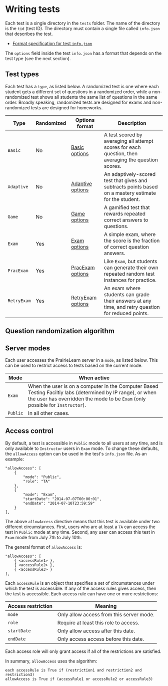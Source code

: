 
# Writing tests

Each test is a single directory in the `tests` folder. The name of the directory is the `tid` (test ID). The directory must contain a single file called `info.json` that describes the test.

* [Format specification for test `info.json`](https://github.com/PrairieLearn/PrairieLearn/blob/master/backend/schemas/backendConfig.json)

The `options` field inside the test `info.json` has a format that depends on the test type (see the next section).

## Test types

Each test has a `type`, as listed below. A randomized test is one where each student gets a different set of questions in a randomized order, while a non-randomized test shows all students the same list of questions in the same order. Broadly speaking, randomized tests are designed for exams and non-randomized tests are designed for homeworks.

Type        | Randomized | Options format                                                                                                          | Description
---         | ---        | ---                                                                                                                     | ---
`Basic`     | No         | [Basic options](https://github.com/PrairieLearn/PrairieLearn/blob/master/backend/schemas/BasicTestOptions.json)         | A test scored by averaging all attempt scores for each question, then averaging the question scores.
`Adaptive`  | No         | [Adaptive options](https://github.com/PrairieLearn/PrairieLearn/blob/master/backend/schemas/AdaptiveTestOptions.json)   | An adaptively-scored test that gives and subtracts points based on a mastery estimate for the student.
`Game`      | No         | [Game options](https://github.com/PrairieLearn/PrairieLearn/blob/master/backend/schemas/GameTestOptions.json)           | A gamified test that rewards repeated correct answers to questions.
`Exam`      | Yes        | [Exam options](https://github.com/PrairieLearn/PrairieLearn/blob/master/backend/schemas/ExamTestOptions.json)           | A simple exam, where the score is the fraction of correct question answers.
`PracExam`  | Yes        | [PracExam options](https://github.com/PrairieLearn/PrairieLearn/blob/master/backend/schemas/PracExamTestOptions.json)   | Like `Exam`, but students can generate their own repeated random test instances for practice.
`RetryExam` | Yes        | [RetryExam options](https://github.com/PrairieLearn/PrairieLearn/blob/master/backend/schemas/RetryExamTestOptions.json) | An exam where students can grade their answers at any time, and retry question for reduced points.

## Question randomization algorithm

## Server modes

Each user accesses the PrairieLearn server in a `mode`, as listed below. This can be used to restrict access to tests based on the current mode.

Mode     | When active
---      | ---
`Exam`   | When the user is on a computer in the Computer Based Testing Faciltiy labs (determined by IP range), or when the user has overridden the mode to be `Exam` (only possible for `Instructor`).
`Public` | In all other cases.

## Access control

By default, a test is accessible in `Public` mode to all users at any time, and is only available to `Instructor` users in `Exam` mode. To change these defaults, the `allowAccess` option can be used in the test's `info.json` file. As an example:

    "allowAccess": [
        {
            "mode": "Public",
            "role": "TA"
        },
        {
            "mode": "Exam",
            "startDate": "2014-07-07T00:00:01",
            "endDate": "2014-07-10T23:59:59"
        }
    ],

The above `allowAccess` directive means that this test is available under two different circumstances. First, users who are at least a `TA` can access the test in `Public` mode at any time. Second, any user can access this test in `Exam` mode from July 7th to July 10th.

The general format of `allowAccess` is:

    "allowAccess": [
        { <accessRule1> },
        { <accessRule2> },
        { <accessRule3> }
    ],

Each `accessRule` is an object that specifies a set of circumstances under which the test is accessible. If any of the access rules gives access, then the test is accessible. Each access rule can have one or more restrictions:

Access restriction | Meaning
---                | ---
`mode`             | Only allow access from this server mode.
`role`             | Require at least this role to access.
`startDate`        | Only allow access after this date.
`endDate`          | Only access access before this date.

Each access role will only grant access if all of the restrictions are satisfied.

In summary, `allowAccess` uses the algorithm:

    each accessRule is True if (restriction1 and restriction2 and restriction3)
    allowAccess is True if (accessRule1 or accessRule2 or accessRule3)
